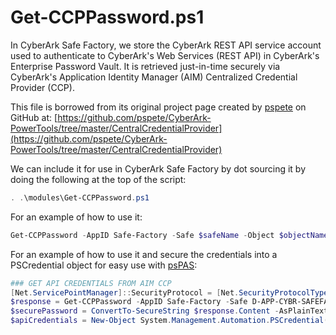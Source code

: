 # Get-CCPPassword.ps1

In CyberArk Safe Factory, we store the CyberArk REST API service account used to authenticate to CyberArk's Web Services (REST API) in CyberArk's Enterprise Password Vault.  It is retrieved just-in-time securely via CyberArk's Application Identity Manager (AIM) Centralized Credential Provider (CCP).

This file is borrowed from its original project page created by [pspete](https://github.com/pspete) on GitHub at: [https://github.com/pspete/CyberArk-PowerTools/tree/master/CentralCredentialProvider](https://github.com/pspete/CyberArk-PowerTools/tree/master/CentralCredentialProvider)

We can include it for use in CyberArk Safe Factory by dot sourcing it by doing the following at the top of the script:

```powershell
. .\modules\Get-CCPPassword.ps1
```

For an example of how to use it:

```powershell
Get-CCPPassword -AppID Safe-Factory -Safe $safeName -Object $objectName -URL https://components/AIMWebService
```

For an example of how to use it and secure the credentials into a PSCredential object for easy use with [psPAS](https://github.com/pspete/psPAS):

```powershell
### GET API CREDENTIALS FROM AIM CCP
[Net.ServicePointManager]::SecurityProtocol = [Net.SecurityProtocolType]::Tls12
$response = Get-CCPPassword -AppID Safe-Factory -Safe D-APP-CYBR-SAFEFACTORY -Object CyberArk-REST-Safe-Factory-SvcAcct -WebServiceName AIMWebService -URL $baseURI
$securePassword = ConvertTo-SecureString $response.Content -AsPlainText -Force
$apiCredentials = New-Object System.Management.Automation.PSCredential($response.UserName, $securePassword)
```